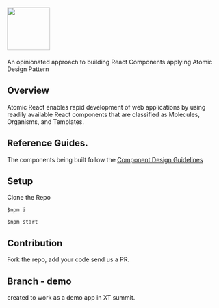 # <img src='https://preview.ibb.co/gWSEwF/atomic_react_v4_med.png' height='100'>

An opinionated approach to building React Components applying Atomic Design Pattern

## Overview
Atomic React enables rapid development of web applications by using readily available React components that are classified as Molecules, Organisms, and Templates.

## Reference Guides.
The components being built follow the [Component Design Guidelines](https://github.com/areai51/react-component-design)

## Setup
Clone the Repo

`$npm i`

`$npm start`

## Contribution
Fork the repo, add your code send us a PR.

## Branch - demo
created to work as a demo app in XT summit.
